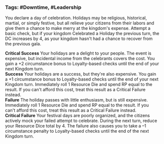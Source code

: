 ### Tags: #Downtime, #Leadership

You declare a day of celebration. Holidays may be religious, historical, martial, or simply festive, but all relieve your citizens from their labors and give them a chance to make merry at the kingdom's expense. Attempt a basic check, but if your kingdom Celebrated a Holiday the previous turn, the DC increases by 4, as your kingdom hasn't had a chance to recover from the previous gala.  
  
**Critical Success** Your holidays are a delight to your people. The event is expensive, but incidental income from the celebrants covers the cost. You gain a +2 circumstance bonus to Loyalty-based checks until the end of your next Kingdom turn.  
**Success** Your holidays are a success, but they're also expensive. You gain a +1 circumstance bonus to Loyalty-based checks until the end of your next Kingdom turn. Immediately roll 1 Resource Die and spend RP equal to the result. If you can't afford this cost, treat this result as a Critical Failure instead.  
**Failure** The holiday passes with little enthusiasm, but is still expensive. Immediately roll 1 Resource Die and spend RP equal to the result. If you can't afford this cost, treat this result as a Critical Failure instead.  
**Critical Failure** Your festival days are poorly organized, and the citizens actively mock your failed attempt to celebrate. During the next turn, reduce your Resource Dice total by 4. The failure also causes you to take a –1 circumstance penalty to Loyalty-based checks until the end of the next Kingdom turn.
